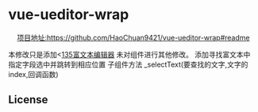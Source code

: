 # vue-ueditor-wrap

<p align="center">
  <a href="https://github.com/HaoChuan9421/vue-ueditor-wrap#readme">项目地址:https://github.com/HaoChuan9421/vue-ueditor-wrap#readme  </a>  
</p>
 <p>
  本修改只是添加<<a href="http://www.135plat.com/135_ueditor_plugin.html">135富文本编辑器</a> 未对组件进行其他修改。
  添加寻找富文本中 指定字段选中并跳转到相应位置 子组件方法 _selectText(要查找的文字,文字的index,回调函数)
</p>

## License 
